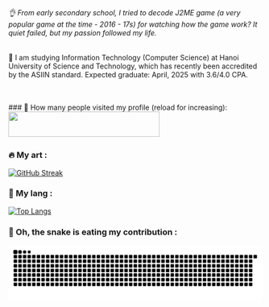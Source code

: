 ###### 👌 From early secondary school, I tried to decode J2ME game (a very popular game at the time - 2016 - 17s) for watching how the game work? It quiet failed, but my passion followed my life. 

📖 I am studying Information Technology (Computer Science) at Hanoi University of Science and Technology, which has recently been accredited by the ASIIN standard. Expected graduate: April, 2025 with 3.6/4.0 CPA.

<br/>
<br/>
### 🥇 How many people visited my profile (reload for increasing):
<img width="300" height="50" src="https://komarev.com/ghpvc/?username=cuong02n&style=flat-square&color=blue" alt=""/>

### 🔥 My art :
[![GitHub Streak](https://streak-stats.demolab.com/?user=cuong02n)](https://git.io/streak-stats)


### 🧠 My lang :
[![Top Langs](https://github-readme-stats.vercel.app/api/top-langs/?username=cuong02n&hide=html,dart,CMake,C#&langs_count=6)](https://github.com/anuraghazra/github-readme-stats)


### 🐍 Oh, the snake is eating my contribution :
<img alt="github-snake" src="https://raw.githubusercontent.com/cuong02n/cuong02n/output/github-contribution-grid-snake.svg" />
